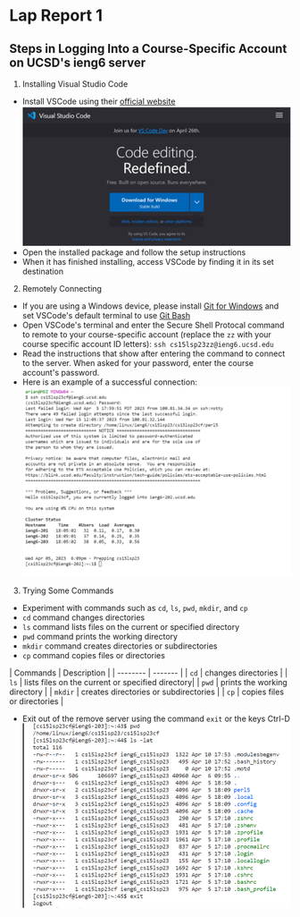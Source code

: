 # Lap Report 1

## Steps in Logging Into a Course-Specific Account on UCSD's ieng6 server

1. Installing Visual Studio Code
 * Install VSCode using their [official website](https://code.visualstudio.com/) ![VS Code](vscode.png)
 * Open the installed package and follow the setup instructions
 * When it has finished installing, access VSCode by finding it in its set destination

2. Remotely Connecting
 * If you are using a Windows device, please install [Git for Windows](https://gitforwindows.org/) and set VSCode's default terminal to use [Git Bash]([https://gitforwindows.org/](https://stackoverflow.com/a/50527994))
 * Open VSCode's terminal and enter the Secure Shell Protocal command to remote to your course-specific account (replace the `zz` with your course specific account ID letters): `ssh cs15lsp23zz@ieng6.ucsd.edu`
 * Read the instructions that show after entering the command to connect to the server. When asked for your password, enter the course account's password.
 * Here is an example of a successful connection:
  ![Remote Connection](Connection.png)
3. Trying Some Commands
 * Experiment with commands such as `cd`, `ls`, `pwd`, `mkdir`, and `cp`
 * `cd` command changes directories
 * `ls` command lists files on the current or specified directory
 * `pwd` command prints the working directory
 * `mkdir` command creates directories or subdirectories
 * `cp` command copies files or directories

| Commands | Description | | -------- | ------- | | `cd` | changes directories | | `ls` | lists files on the current or specified directory| | `pwd` | prints the working directory | | `mkdir` | creates directories or subdirectories | | `cp` | copies files or directories |
 * Exit out of the remove server using the command `exit` or the keys Ctrl-D
 ![Commands](commands.png)
